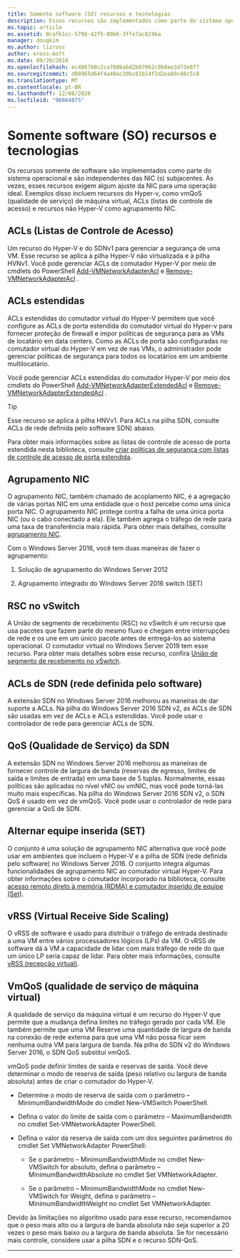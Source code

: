 ```yaml
---
title: Somente software (SO) recursos e tecnologias
description: Esses recursos são implementados como parte do sistema operacional e são independentes das NIC (s) subjacentes. Às vezes, esses recursos exigem algum ajuste da NIC para uma operação ideal. Exemplos disso incluem recursos do Hyper-v, como vmQoS (qualidade de serviço) de máquina virtual, ACLs (listas de controle de acesso) e recursos não Hyper-V como agrupamento NIC.
ms.topic: article
ms.assetid: 0cafb1cc-5798-42f5-89b6-3ffe7ac024ba
manager: dougkim
ms.author: lizross
author: eross-msft
ms.date: 09/20/2018
ms.openlocfilehash: ec4867b0c2ca760babd2b07062c9b8ee3d73e8f7
ms.sourcegitcommit: d08965d64f4a40ac20bc81b14f2d2ea89c48c5c8
ms.translationtype: MT
ms.contentlocale: pt-BR
ms.lasthandoff: 12/08/2020
ms.locfileid: "96864875"
---
```

# <a name="software-only-so-features-and-technologies"></a>Somente software (SO) recursos e tecnologias
Os recursos somente de software são implementados como parte do sistema operacional e são independentes das NIC (s) subjacentes. Às vezes, esses recursos exigem algum ajuste da NIC para uma operação ideal. Exemplos disso incluem recursos do Hyper-v, como vmQoS (qualidade de serviço) de máquina virtual, ACLs (listas de controle de acesso) e recursos não Hyper-V como agrupamento NIC.

## <a name="access-control-lists-acls"></a>ACLs (Listas de Controle de Acesso)

Um recurso do Hyper-V e do SDNv1 para gerenciar a segurança de uma VM. Esse recurso se aplica à pilha Hyper-V não virtualizada e à pilha HVNv1. Você pode gerenciar ACLs de comutador Hyper-V por meio de cmdlets do PowerShell [Add-VMNetworkAdapterAcl](/powershell/module/hyper-v/add-vmnetworkadapteracl) e [Remove-VMNetworkAdapterAcl](/powershell/module/hyper-v/remove-vmnetworkadapteracl) .

## <a name="extended-acls"></a>ACLs estendidas

ACLs estendidas do comutador virtual do Hyper-V permitem que você configure as ACLs de porta estendida do comutador virtual do Hyper-v para fornecer proteção de firewall e impor políticas de segurança para as VMs de locatário em data centers. Como as ACLs de porta são configuradas no comutador virtual do Hyper-V em vez de nas VMs, o administrador pode gerenciar políticas de segurança para todos os locatários em um ambiente multilocatário.

Você pode gerenciar ACLs estendidas do comutador Hyper-V por meio dos cmdlets do PowerShell [Add-VMNetworkAdapterExtendedAcl](/powershell/module/hyper-v/add-vmnetworkadapterextendedacl) e [Remove-VMNetworkAdapterExtendedAcl](/powershell/module/hyper-v/remove-vmnetworkadapteracl) .

>[!TIP]
>Esse recurso se aplica à pilha HNVv1. Para ACLs na pilha SDN, consulte ACLs de rede definida pelo software SDN) abaixo.

Para obter mais informações sobre as listas de controle de acesso de porta estendida nesta biblioteca, consulte [criar políticas de segurança com listas de controle de acesso de porta estendida](../../../virtualization/hyper-v-virtual-switch/create-security-policies-with-extended-port-access-control-lists.md).

## <a name="nic-teaming"></a>Agrupamento NIC

O agrupamento NIC, também chamado de acoplamento NIC, é a agregação de várias portas NIC em uma entidade que o host percebe como uma única porta NIC. O agrupamento NIC protege contra a falha de uma única porta NIC (ou o cabo conectado a ela). Ele também agrega o tráfego de rede para uma taxa de transferência mais rápida. Para obter mais detalhes, consulte [agrupamento NIC](../nic-teaming/nic-teaming.md).

Com o Windows Server 2016, você tem duas maneiras de fazer o agrupamento:

1.  Solução de agrupamento do Windows Server 2012

2.  Agrupamento integrado do Windows Server 2016 switch (SET)


## <a name="rsc-in-the-vswitch"></a>RSC no vSwitch

A União de segmento de recebimento (RSC) no vSwitch é um recurso que usa pacotes que fazem parte do mesmo fluxo e chegam entre interrupções de rede e os une em um único pacote antes de entregá-los ao sistema operacional. O comutador virtual no Windows Server 2019 tem esse recurso. Para obter mais detalhes sobre esse recurso, confira [União de segmento de recebimento no vSwitch](./rsc-in-the-vswitch.md).

## <a name="software-defined-networking-sdn-acls"></a>ACLs de SDN (rede definida pelo software)

A extensão SDN no Windows Server 2016 melhorou as maneiras de dar suporte a ACLs. Na pilha do Windows Server 2016 SDN v2, as ACLs de SDN são usadas em vez de ACLs e ACLs estendidas. Você pode usar o controlador de rede para gerenciar ACLs de SDN.

## <a name="sdn-quality-of-service-qos"></a>QoS (Qualidade de Serviço) da SDN

A extensão SDN no Windows Server 2016 melhorou as maneiras de fornecer controle de largura de banda (reservas de egresso, limites de saída e limites de entrada) em uma base de 5 tuplas. Normalmente, essas políticas são aplicadas no nível vNIC ou vmNIC, mas você pode torná-las muito mais específicas. Na pilha do Windows Server 2016 SDN v2, o SDN QoS é usado em vez de vmQoS. Você pode usar o controlador de rede para gerenciar a QoS de SDN.

## <a name="switch-embedded-teaming-set"></a>Alternar equipe inserida (SET)

O conjunto é uma solução de agrupamento NIC alternativa que você pode usar em ambientes que incluem o Hyper-V e a pilha de SDN (rede definida pelo software) no Windows Server 2016. O conjunto integra algumas funcionalidades de agrupamento NIC ao comutador virtual Hyper-V. Para obter informações sobre o comutador incorporado na biblioteca, consulte [acesso remoto direto à memória (RDMA) e comutador inserido de equipe (Set)](../../../virtualization/hyper-v-virtual-switch/rdma-and-switch-embedded-teaming.md).

## <a name="virtual-receive-side-scaling-vrss"></a>vRSS (Virtual Receive Side Scaling)

O vRSS de software é usado para distribuir o tráfego de entrada destinado a uma VM entre vários processadores lógicos (LPs) da VM. O vRSS de software dá à VM a capacidade de lidar com mais tráfego de rede do que um único LP seria capaz de lidar. Para obter mais informações, consulte [vRSS (recepção virtual)](../vrss/vrss-top.md).

## <a name="virtual-machine-quality-of-service-vmqos"></a>VmQoS (qualidade de serviço de máquina virtual)

A qualidade de serviço da máquina virtual é um recurso do Hyper-V que permite que a mudança defina limites no tráfego gerado por cada VM. Ele também permite que uma VM Reserve uma quantidade de largura de banda na conexão de rede externa para que uma VM não possa ficar sem nenhuma outra VM para largura de banda. Na pilha do SDN v2 do Windows Server 2016, o SDN QoS substitui vmQoS.

vmQoS pode definir limites de saída e reservas de saída. Você deve determinar o modo de reserva de saída (peso relativo ou largura de banda absoluta) antes de criar o comutador do Hyper-V.

-  Determine o modo de reserva de saída com o parâmetro – MinimumBandwidthMode do cmdlet New-VMSwitch PowerShell.

-  Defina o valor do limite de saída com o parâmetro – MaximumBandwidth no cmdlet Set-VMNetworkAdapter PowerShell.

-  Defina o valor da reserva de saída com um dos seguintes parâmetros do cmdlet Set VMNetworkAdapter PowerShell:

   -  Se o parâmetro – MinimumBandwidthMode no cmdlet New-VMSwitch for absoluto, defina o parâmetro – MinimumBandwidthAbsolute no cmdlet Set VMNetworkAdapter.

   -  Se o parâmetro – MinimumBandwidthMode no cmdlet New-VMSwitch for Weight, defina o parâmetro – MinimumBandwidthWeight no cmdlet Set VMNetworkAdapter.

Devido às limitações no algoritmo usado para esse recurso, recomendamos que o peso mais alto ou a largura de banda absoluta não seja superior a 20 vezes o peso mais baixo ou a largura de banda absoluta. Se for necessário mais controle, considere usar a pilha SDN e o recurso SDN-QoS.


---
